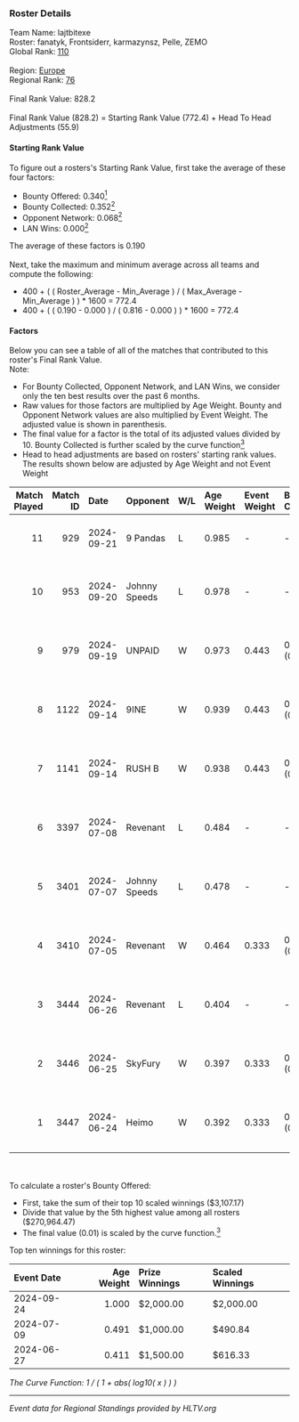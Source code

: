 ### Roster Details<br />
Team Name: lajtbitexe<br />
Roster: fanatyk, Frontsiderr, karmazynsz, Pelle, ZEMO<br />
Global Rank: [110](../../standings_global_2024_10_23.md)<br />
<br />
Region: [Europe]( ../../standings_europe_2024_10_23.md)<br />
Regional Rank: [76]( ../../standings_europe_2024_10_23.md)<br />
<br />
Final Rank Value:  828.2<br />
<br />
Final Rank Value (828.2) = Starting Rank Value (772.4) + Head To Head Adjustments (55.9)<br />

#### Starting Rank Value<br />
To figure out a rosters's Starting Rank Value, first take the average of these four factors:<br />
- Bounty Offered: 0.340[<sup>1</sup>](#table2)
- Bounty Collected: 0.352[<sup>2</sup>](#table1)
- Opponent Network: 0.068[<sup>2</sup>](#table1)
- LAN Wins: 0.000[<sup>2</sup>](#table1)

The average of these factors is 0.190<br />
<br />
Next, take the maximum and minimum average across all teams and compute the following:<br />
- 400 + ( ( Roster_Average - Min_Average ) / ( Max_Average - Min_Average ) ) * 1600 = 772.4
- 400 + ( ( 0.190 - 0.000 ) / ( 0.816 - 0.000 ) ) * 1600 = 772.4


#### Factors<br />
Below you can see a table of all of the matches that contributed to this roster's Final Rank Value.<br />
Note:<br />

- For Bounty Collected, Opponent Network, and LAN Wins, we consider only the ten best results over the past 6 months.
- Raw values for those factors are multiplied by Age Weight. Bounty and Opponent Network values are also multiplied by Event Weight. The adjusted value is shown in parenthesis.
- The final value for a factor is the total of its adjusted values divided by 10. Bounty Collected is further scaled by the curve function[<sup>3</sup>](#curveFunction)
- Head to head adjustments are based on rosters' starting rank values. The results shown below are adjusted by Age Weight and not Event Weight
<span id="table1"></span><br />


| Match Played | Match ID | Date       | Opponent      | W/L | Age Weight | Event Weight | Bounty Collected | Opponent Network | LAN Wins  | H2H Adj. | Roster                                            |
| -: | -: | :- | :- | :- | :- | :- | :- | :- | :- | -: | :- |
|           11 |      929 | 2024-09-21 | 9 Pandas      | L   | 0.985      | -            | -                | -                | -         |    -5.85 | fanatyk, Frontsiderr, karmazynsz, Pelle, ZEMO     |
|           10 |      953 | 2024-09-20 | Johnny Speeds | L   | 0.978      | -            | -                | -                | -         |    -6.49 | fanatyk, Frontsiderr, karmazynsz, Pelle, PeTeRoOo |
|            9 |      979 | 2024-09-19 | UNPAID        | W   | 0.973      | 0.443        | 0.202 (0.087)    | 0.444 (0.191)    | 0 (0.000) |    26.02 | fanatyk, Frontsiderr, Pelle, suonko, ZEMO         |
|            8 |     1122 | 2024-09-14 | 9INE          | W   | 0.939      | 0.443        | 0.106 (0.044)    | 0.714 (0.297)    | 0 (0.000) |    22.19 | fanatyk, Frontsiderr, Pelle, suonko, ZEMO         |
|            7 |     1141 | 2024-09-14 | RUSH B        | W   | 0.938      | 0.443        | 0.018 (0.008)    | 0.225 (0.093)    | 0 (0.000) |    16.36 | fanatyk, Frontsiderr, Pelle, PeTeRoOo, ZEMO       |
|            6 |     3397 | 2024-07-08 | Revenant      | L   | 0.484      | -            | -                | -                | -         |    -5.39 | Frontsiderr, Pelle, PeTeRoOo, suonko, ZEMO        |
|            5 |     3401 | 2024-07-07 | Johnny Speeds | L   | 0.478      | -            | -                | -                | -         |    -2.64 | Frontsiderr, Pelle, PeTeRoOo, suonko, ZEMO        |
|            4 |     3410 | 2024-07-05 | Revenant      | W   | 0.464      | 0.333        | 0.031 (0.005)    | 0.489 (0.076)    | 0 (0.000) |     9.44 | Frontsiderr, Pelle, PeTeRoOo, suonko, ZEMO        |
|            3 |     3444 | 2024-06-26 | Revenant      | L   | 0.404      | -            | -                | -                | -         |    -4.49 | Frontsiderr, Pelle, PeTeRoOo, suonko, ZEMO        |
|            2 |     3446 | 2024-06-25 | SkyFury       | W   | 0.397      | 0.333        | 0.002 (0.000)    | 0.014 (0.002)    | 0 (0.000) |     2.58 | Frontsiderr, Pelle, PeTeRoOo, suonko, ZEMO        |
|            1 |     3447 | 2024-06-24 | Heimo         | W   | 0.392      | 0.333        | 0.003 (0.000)    | 0.163 (0.021)    | 0 (0.000) |     4.14 | Frontsiderr, Pelle, PeTeRoOo, suonko, ZEMO        |

<br />
<span id="table2"></span><br />
To calculate a roster's Bounty Offered:<br />

- First, take the sum of their top 10 scaled winnings ($3,107.17)
- Divide that value by the 5th highest value among all rosters ($270,964.47)
- The final value (0.01) is scaled by the curve function.[<sup>3</sup>](#curveFunction)

Top ten winnings for this roster:<br />

| Event Date | Age Weight | Prize Winnings | Scaled Winnings |
| :- | -: | :- | :- |
| 2024-09-24 |      1.000 | $2,000.00      | $2,000.00       |
| 2024-07-09 |      0.491 | $1,000.00      | $490.84         |
| 2024-06-27 |      0.411 | $1,500.00      | $616.33         |


<span id="curveFunction"></span>_The Curve Function: 1 / ( 1 + abs( log10( x ) ) )_<br />

---
_Event data for Regional Standings provided by HLTV.org_<br />
